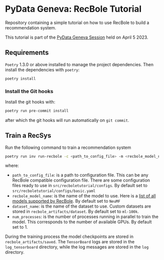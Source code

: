 # PyData Geneva: RecBole Tutorial
Repository containing a simple tutorial on how to use RecBole to
build a recommendation system.

This tutorial is part of the [PyData Geneva Session](https://www.meetup.com/pydata-geneve/events/292560839/) 
held on April 5 2023.

## Requirements

`Poetry` 1.3.0 or above installed to manage the project dependencies. Then 
install the dependencies with `poetry`:

```bash
poetry install
```

### Install the Git hooks

Install the git hooks with:

```bash
poetry run pre-commit install
```

after which the git hooks will run automatically on `git commit`.


## Train a RecSys

Run the following command to train a recommendation system

```bash
poetry run inv run-recbole -c <path_to_config_file> -m <recbole_model_name> -f <dataset_name> -n <num_processes>
```

where:
- `path_to_config_file`: is a path to configuration file. This can be any RecBole
compatible configuration file. There are some configuration files ready to use
in `src/recboletutorial/configs`. By default set to `src/recboletutorial/configs/basic.yaml`
- `recbole_model_name`: is the name of the model to use. Here is a [list of all
models supported by RecBole](https://recbole.io/model_list.html). By default set
to `NeuMF`
- `dataset_name`: is the name of the dataset to use. Custom datasets are stored
in `recbole_artifacts/dataset`. By default set to `ml-100k`.
- `num_processes`: is the number of processes running in parallel to train the
model. This corresponds to the number of available GPUs. By default set to 1.

During the training process the model checkpoints are stored in `recbole_artifacts/saved`.
The `TensorBoard` logs are stored in the `log_tensorboard` directory, while the
log messages are stored in the `log` directory.